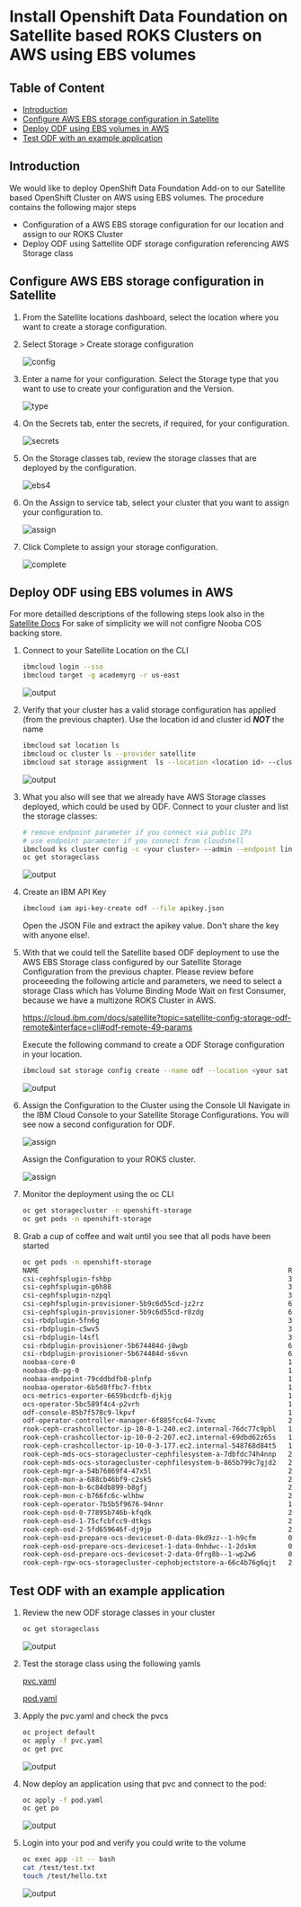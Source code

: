 # Install Openshift Data Foundation on Satellite based ROKS Clusters on AWS using EBS volumes

## Table of Content

* [Introduction](#introduction)
* [Configure AWS EBS storage configuration in Satellite](#configure-aws-ebs-storage-configuration-in-satellite)
* [Deploy ODF using EBS volumes in AWS](#deploy-odf-using-ebs-volumes-in-aws)
* [Test ODF with an example application](#test-odf-with-an-example-application)

## Introduction

We would like to deploy OpenShift Data Foundation Add-on to our Satellite based OpenShift Cluster on AWS using EBS volumes. The procedure contains the following major steps

* Configuration of a AWS EBS storage configuration for our location and assign to our ROKS Cluster
* Deploy ODF using Sattellite ODF storage configuration referencing AWS Storage class

## Configure AWS EBS storage configuration in Satellite

1. From the Satellite locations dashboard, select the location where you want to create a storage configuration.

2. Select Storage > Create storage configuration

    ![config](images/ebs1.png)

3. Enter a name for your configuration. Select the Storage type that you want to use to create your configuration and the Version.

    ![type](images/ebs2.png)  

4. On the Secrets tab, enter the secrets, if required, for your configuration.

    ![secrets](images/ebs3.png)  

5. On the Storage classes tab, review the storage classes that are deployed by the configuration.

    ![ebs4](images/ebs4.png)

6. On the Assign to service tab, select your cluster that you want to assign your configuration to.

    ![assign](images/ebs5.png)

7. Click Complete to assign your storage configuration.

    ![complete](images/ebs6.png)

## Deploy ODF using EBS volumes in AWS

For more detailled descriptions of the following steps look also in the [Satellite Docs](https://cloud.ibm.com/docs/satellite?topic=satellite-config-storage-odf-remote&interface=cli)
For sake of simplicity we will not configre Nooba COS backing store.

1. Connect to your Satellite Location on the CLI

    ```sh
    ibmcloud login --sso
    ibmcloud target -g academyrg -r us-east
    ```

    ![output](images/ibm-cloud-rg.png)

1. Verify that your cluster has a valid storage configuration has applied (from the previous chapter). Use the location id and cluster id ***NOT*** the name

    ```sh
    ibmcloud sat location ls
    ibmcloud oc cluster ls --provider satellite
    ibmcloud sat storage assignment  ls --location <location id> --cluster <cluster id>
    ```

    ![output](images/odf1.png)

1. What you also will see that we already have AWS Storage classes deployed, which could be used by ODF. Connect to your cluster and list the storage classes:

    ```sh
    # remove endpoint parameter if you connect via public IPs
    # use endpoint parameter if you connect from cloudshell
    ibmcloud ks cluster config -c <your cluster> --admin --endpoint link
    oc get storageclass
    ```

    ![output](images/odf2.png)  

1. Create an IBM API Key

    ```sh
    ibmcloud iam api-key-create odf --file apikey.json
    ```

    Open the JSON File and extract the apikey value. Don't share the key with anyone else!.

1. With that we could tell the Satellite based ODF deployment to use the AWS EBS Storage class configured by our Satellite Storage Configuration from the previous chapter. Please review before proceeeding the following article and parameters, we need to select a storage Class which has Volume Binding Mode Wait on first Consumer, because we have a multizone ROKS Cluster in AWS.

    <https://cloud.ibm.com/docs/satellite?topic=satellite-config-storage-odf-remote&interface=cli#odf-remote-49-params>

    Execute the following command to create a ODF Storage configuration in your location.

    ```sh
    ibmcloud sat storage config create --name odf --location <your sat location id> --template-name odf-remote --template-version 4.9 -p "osd-storage-class=sat-aws-block-gold-metro" -p "osd-size=100Gi" -p "num-of-osd=1" -p "iam-api-key=<Your API Key>"
    ```

    ![output](images/odf3.png)

1. Assign the Configuration to the Cluster using the Console UI
Navigate in the IBM Cloud Console to your Satellite Storage Configurations. You will see now a second configuration for ODF.

    ![assign](images/odf4.png)

    Assign the Configuration to your ROKS cluster.

    ![assign](images/odf5.png)

1. Monitor the deployment using the oc CLI

    ```sh
    oc get storagecluster -n openshift-storage
    oc get pods -n openshift-storage
    ```

1. Grab a cup of coffee and wait until you see that all pods have been started

    ```sh
    oc get pods -n openshift-storage
    NAME                                                              READY   STATUS      RESTARTS   AGE
    csi-cephfsplugin-fshbp                                            3/3     Running     0          8m3s
    csi-cephfsplugin-g6h88                                            3/3     Running     0          8m3s
    csi-cephfsplugin-nzpql                                            3/3     Running     0          8m3s
    csi-cephfsplugin-provisioner-5b9c6d55cd-jz2rz                     6/6     Running     0          8m2s
    csi-cephfsplugin-provisioner-5b9c6d55cd-r8zdg                     6/6     Running     0          8m2s
    csi-rbdplugin-5fn6g                                               3/3     Running     0          8m4s
    csi-rbdplugin-c5wv5                                               3/3     Running     0          8m4s
    csi-rbdplugin-l4sfl                                               3/3     Running     0          8m4s
    csi-rbdplugin-provisioner-5b674484d-j8wgb                         6/6     Running     0          8m4s
    csi-rbdplugin-provisioner-5b674484d-s6vvn                         6/6     Running     0          8m4s
    noobaa-core-0                                                     1/1     Running     0          2m13s
    noobaa-db-pg-0                                                    1/1     Running     0          2m13s
    noobaa-endpoint-79cddbdfb8-plnfp                                  1/1     Running     0          57s
    noobaa-operator-6b5d8ffbc7-ftbtx                                  1/1     Running     0          8m49s
    ocs-metrics-exporter-6659bcdcfb-djkjg                             1/1     Running     0          8m39s
    ocs-operator-5bc589f4c4-p2vrh                                     1/1     Running     0          8m40s
    odf-console-85b7f578c9-lkpvf                                      1/1     Running     0          8m39s
    odf-operator-controller-manager-6f885fcc64-7xvmc                  2/2     Running     0          8m39s
    rook-ceph-crashcollector-ip-10-0-1-240.ec2.internal-76dc77c9pbl   1/1     Running     0          3m32s
    rook-ceph-crashcollector-ip-10-0-2-207.ec2.internal-69dbd62z65s   1/1     Running     0          3m33s
    rook-ceph-crashcollector-ip-10-0-3-177.ec2.internal-548768d84t5   1/1     Running     0          3m40s
    rook-ceph-mds-ocs-storagecluster-cephfilesystem-a-7dbfdc74h4nnp   2/2     Running     0          2m53s
    rook-ceph-mds-ocs-storagecluster-cephfilesystem-b-865b799c7gjd2   2/2     Running     0          2m52s
    rook-ceph-mgr-a-54b76869f4-47x5l                                  2/2     Running     0          3m40s
    rook-ceph-mon-a-688cb46bf9-c2sk5                                  2/2     Running     0          6m52s
    rook-ceph-mon-b-6c84db899-b8gfj                                   2/2     Running     0          4m18s
    rook-ceph-mon-c-b766fc6c-wlhbw                                    2/2     Running     0          4m1s
    rook-ceph-operator-7b5b5f9676-94nnr                               1/1     Running     0          8m39s
    rook-ceph-osd-0-77895b746b-kfqdk                                  2/2     Running     0          3m23s
    rook-ceph-osd-1-75cfcbfcc9-dtkgs                                  2/2     Running     0          3m23s
    rook-ceph-osd-2-5fd659646f-dj9jp                                  2/2     Running     0          3m15s
    rook-ceph-osd-prepare-ocs-deviceset-0-data-0kd9zz--1-h9cfm        0/1     Completed   0          3m37s
    rook-ceph-osd-prepare-ocs-deviceset-1-data-0nhdwc--1-2dskm        0/1     Completed   0          3m37s
    rook-ceph-osd-prepare-ocs-deviceset-2-data-0frg8b--1-wp2w6        0/1     Completed   0          3m36s
    rook-ceph-rgw-ocs-storagecluster-cephobjectstore-a-66c4b76g6qjt   2/2     Running     0          2m51s
    ```

## Test ODF with an example application

1. Review the new ODF storage classes in your cluster

    ```sh
    oc get storageclass
    ````

    ![output](images/odf6.png)

1. Test the storage class using the following yamls

    [pvc.yaml](pvc.yaml)

    [pod.yaml](./pod.yaml)

1. Apply the pvc.yaml and check the pvcs

    ```sh
    oc project default
    oc apply -f pvc.yaml
    oc get pvc
    ```

    ![output](images/odf7.png)  

1. Now deploy an application using that pvc and connect to the pod:

    ```sh
    oc apply -f pod.yaml
    oc get po
    ````

    ![output](images/odf8.png)

1. Login into your pod and verify you could write to the volume

    ```sh
    oc exec app -it -- bash
    cat /test/test.txt
    touch /test/hello.txt
    ```

    ![output](images/odf9.png)
